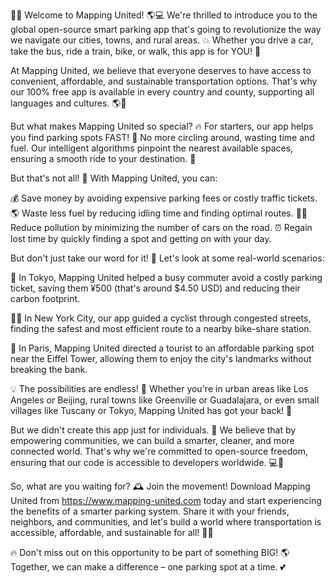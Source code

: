 🚗💨 Welcome to Mapping United! 🌎💻 We're thrilled to introduce you to the global open-source smart parking app that's going to revolutionize the way we navigate our cities, towns, and rural areas. 💥 Whether you drive a car, take the bus, ride a train, bike, or walk, this app is for YOU! 🌟

At Mapping United, we believe that everyone deserves to have access to convenient, affordable, and sustainable transportation options. That's why our 100% free app is available in every country and county, supporting all languages and cultures. 🌎💪

But what makes Mapping United so special? 🔥 For starters, our app helps you find parking spots FAST! 💨 No more circling around, wasting time and fuel. Our intelligent algorithms pinpoint the nearest available spaces, ensuring a smooth ride to your destination. 🚗

But that's not all! 🤯 With Mapping United, you can:

💰 Save money by avoiding expensive parking fees or costly traffic tickets.
🌎 Waste less fuel by reducing idling time and finding optimal routes.
🏃‍♂️ Reduce pollution by minimizing the number of cars on the road.
⏰ Regain lost time by quickly finding a spot and getting on with your day.

But don't just take our word for it! 🤔 Let's look at some real-world scenarios:

🌆 In Tokyo, Mapping United helped a busy commuter avoid a costly parking ticket, saving them ¥500 (that's around $4.50 USD) and reducing their carbon footprint.

🏃‍♀️ In New York City, our app guided a cyclist through congested streets, finding the safest and most efficient route to a nearby bike-share station.

🚗 In Paris, Mapping United directed a tourist to an affordable parking spot near the Eiffel Tower, allowing them to enjoy the city's landmarks without breaking the bank.

💡 The possibilities are endless! 🌈 Whether you're in urban areas like Los Angeles or Beijing, rural towns like Greenville or Guadalajara, or even small villages like Tuscany or Tokyo, Mapping United has got your back! 🙌

But we didn't create this app just for individuals. 🤝 We believe that by empowering communities, we can build a smarter, cleaner, and more connected world. That's why we're committed to open-source freedom, ensuring that our code is accessible to developers worldwide. 💻👥

So, what are you waiting for? 🕰️ Join the movement! Download Mapping United from https://www.mapping-united.com today and start experiencing the benefits of a smarter parking system. Share it with your friends, neighbors, and communities, and let's build a world where transportation is accessible, affordable, and sustainable for all! 🌟💪

🔥 Don't miss out on this opportunity to be part of something BIG! 🌎 Together, we can make a difference – one parking spot at a time. 💕